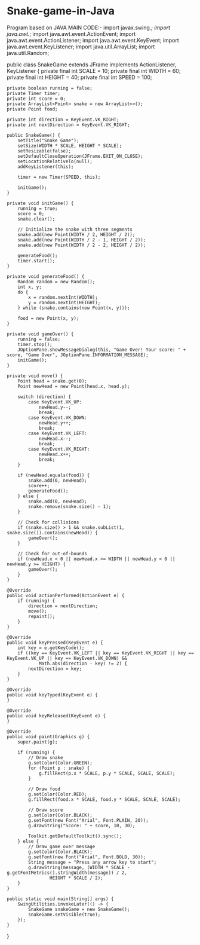 # Snake-game-in-Java
Program based on JAVA
MAIN CODE:-
import javax.swing.*;
import java.awt.*;
import java.awt.event.ActionEvent;
import java.awt.event.ActionListener;
import java.awt.event.KeyEvent;
import java.awt.event.KeyListener;
import java.util.ArrayList;
import java.util.Random;

public class SnakeGame extends JFrame implements ActionListener, KeyListener {
    private final int SCALE = 10;
    private final int WIDTH = 60;
    private final int HEIGHT = 40;
    private final int SPEED = 100;

    private boolean running = false;
    private Timer timer;
    private int score = 0;
    private ArrayList<Point> snake = new ArrayList<>();
    private Point food;

    private int direction = KeyEvent.VK_RIGHT;
    private int nextDirection = KeyEvent.VK_RIGHT;

    public SnakeGame() {
        setTitle("Snake Game");
        setSize(WIDTH * SCALE, HEIGHT * SCALE);
        setResizable(false);
        setDefaultCloseOperation(JFrame.EXIT_ON_CLOSE);
        setLocationRelativeTo(null);
        addKeyListener(this);

        timer = new Timer(SPEED, this);

        initGame();
    }

    private void initGame() {
        running = true;
        score = 0;
        snake.clear();

        // Initialize the snake with three segments
        snake.add(new Point(WIDTH / 2, HEIGHT / 2));
        snake.add(new Point(WIDTH / 2 - 1, HEIGHT / 2));
        snake.add(new Point(WIDTH / 2 - 2, HEIGHT / 2));

        generateFood();
        timer.start();
    }

    private void generateFood() {
        Random random = new Random();
        int x, y;
        do {
            x = random.nextInt(WIDTH);
            y = random.nextInt(HEIGHT);
        } while (snake.contains(new Point(x, y)));

        food = new Point(x, y);
    }

    private void gameOver() {
        running = false;
        timer.stop();
        JOptionPane.showMessageDialog(this, "Game Over! Your score: " + score, "Game Over", JOptionPane.INFORMATION_MESSAGE);
        initGame();
    }

    private void move() {
        Point head = snake.get(0);
        Point newHead = new Point(head.x, head.y);

        switch (direction) {
            case KeyEvent.VK_UP:
                newHead.y--;
                break;
            case KeyEvent.VK_DOWN:
                newHead.y++;
                break;
            case KeyEvent.VK_LEFT:
                newHead.x--;
                break;
            case KeyEvent.VK_RIGHT:
                newHead.x++;
                break;
        }

        if (newHead.equals(food)) {
            snake.add(0, newHead);
            score++;
            generateFood();
        } else {
            snake.add(0, newHead);
            snake.remove(snake.size() - 1);
        }

        // Check for collisions
        if (snake.size() > 1 && snake.subList(1, snake.size()).contains(newHead)) {
            gameOver();
        }

        // Check for out-of-bounds
        if (newHead.x < 0 || newHead.x >= WIDTH || newHead.y < 0 || newHead.y >= HEIGHT) {
            gameOver();
        }
    }

    @Override
    public void actionPerformed(ActionEvent e) {
        if (running) {
            direction = nextDirection;
            move();
            repaint();
        }
    }

    @Override
    public void keyPressed(KeyEvent e) {
        int key = e.getKeyCode();
        if ((key == KeyEvent.VK_LEFT || key == KeyEvent.VK_RIGHT || key == KeyEvent.VK_UP || key == KeyEvent.VK_DOWN) &&
                Math.abs(direction - key) != 2) {
            nextDirection = key;
        }
    }

    @Override
    public void keyTyped(KeyEvent e) {
    }

    @Override
    public void keyReleased(KeyEvent e) {
    }

    @Override
    public void paint(Graphics g) {
        super.paint(g);

        if (running) {
            // Draw snake
            g.setColor(Color.GREEN);
            for (Point p : snake) {
                g.fillRect(p.x * SCALE, p.y * SCALE, SCALE, SCALE);
            }

            // Draw food
            g.setColor(Color.RED);
            g.fillRect(food.x * SCALE, food.y * SCALE, SCALE, SCALE);

            // Draw score
            g.setColor(Color.BLACK);
            g.setFont(new Font("Arial", Font.PLAIN, 20));
            g.drawString("Score: " + score, 10, 30);

            Toolkit.getDefaultToolkit().sync();
        } else {
            // Draw game over message
            g.setColor(Color.BLACK);
            g.setFont(new Font("Arial", Font.BOLD, 30));
            String message = "Press any arrow key to start";
            g.drawString(message, (WIDTH * SCALE - g.getFontMetrics().stringWidth(message)) / 2,
                    HEIGHT * SCALE / 2);
        }
    }

    public static void main(String[] args) {
        SwingUtilities.invokeLater(() -> {
            SnakeGame snakeGame = new SnakeGame();
            snakeGame.setVisible(true);
        });
    }
}
